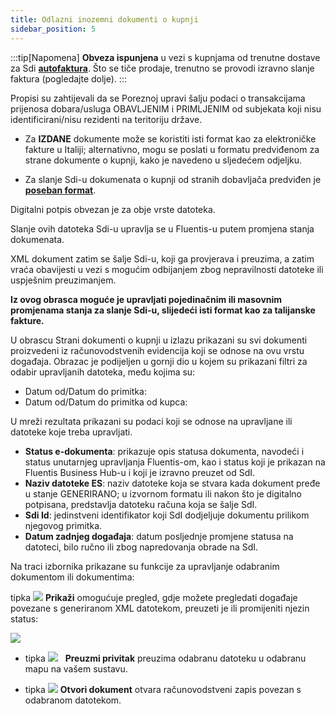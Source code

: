 ```yaml
---
title: Odlazni inozemni dokumenti o kupnji
sidebar_position: 5
---
```

:::tip[Napomena]
**Obveza ispunjena** u vezi s kupnjama od trenutne dostave za Sdi [**autofaktura**](/docs/finance-area/e-invoice/auto-invoice/auto-invoice-generation).
Što se tiče prodaje, trenutno se provodi izravno slanje faktura (pogledajte dolje).
:::


Propisi su zahtijevali da se Poreznoj upravi šalju podaci o transakcijama prijenosa dobara/usluga OBAVLJENIM i PRIMLJENIM od subjekata koji nisu identificirani/nisu rezidenti na teritoriju države.

- Za **IZDANE** dokumente može se koristiti isti format kao za elektroničke fakture u Italiji; alternativno, mogu se poslati u formatu predviđenom za strane dokumente o kupnji, kako je navedeno u sljedećem odjeljku.

- Za slanje Sdi-u dokumenata o kupnji od stranih dobavljača predviđen je **[poseban format](/docs/finance-area/declarations/declarations/electronic-invoice-for-foreign)**.

Digitalni potpis obvezan je za obje vrste datoteka.  

Slanje ovih datoteka Sdi-u upravlja se u Fluentis-u putem promjena stanja dokumenata.  

XML dokument zatim se šalje Sdi-u, koji ga provjerava i preuzima, a zatim vraća obavijesti u vezi s mogućim odbijanjem zbog nepravilnosti datoteke ili uspješnim preuzimanjem.  

**Iz ovog obrasca moguće je upravljati pojedinačnim ili masovnim promjenama stanja za slanje Sdi-u, slijedeći isti format kao za talijanske fakture.**

U obrascu Strani dokumenti o kupnji u izlazu prikazani su svi dokumenti proizvedeni iz računovodstvenih evidencija koji se odnose na ovu vrstu događaja. Obrazac je podijeljen u gornji dio u kojem su prikazani filtri za odabir upravljanih datoteka, među kojima su:  


 - Datum od/Datum do primitka:  
 - Datum od/Datum do primitka od kupca:  

U mreži rezultata prikazani su podaci koji se odnose na upravljane ili datoteke koje treba upravljati.   


 - **Status e-dokumenta**: prikazuje opis statusa dokumenta, navodeći i status unutarnjeg upravljanja Fluentis-om, kao i status koji je prikazan na Fluentis Business Hub-u i koji je izravno preuzet od SdI.  
 - **Naziv datoteke ES**: naziv datoteke koja se stvara kada dokument pređe u stanje GENERIRANO; u izvornom formatu ili nakon što je digitalno potpisana, predstavlja datoteku računa koja se šalje SdI.  
 - **Sdi Id**: jedinstveni identifikator koji SdI dodjeljuje dokumentu prilikom njegovog primitka.  
 - **Datum zadnjeg događaja**: datum posljednje promjene statusa na datoteci, bilo ručno ili zbog napredovanja obrade na SdI.

Na traci izbornika prikazane su funkcije za upravljanje odabranim dokumentom ili dokumentima:

tipka ![](/img/neutral/common/view.png) **Prikaži** omogućuje pregled, gdje možete pregledati događaje povezane s generiranom XML datotekom, preuzeti je ili promijeniti njezin status:

![](/img/it-it/finance-area/sdi-documents/outgoing-foreign-purchase-documents/image02.png)

- tipka ![](/img/it-it/finance-area/sdi-documents/outgoing-foreign-purchase-documents/image03.png)   **Preuzmi privitak** preuzima odabranu datoteku u odabranu mapu na vašem sustavu. 

- tipka ![](/img/it-it/finance-area/sdi-documents/outgoing-foreign-purchase-documents/image04.png) **Otvori dokument** otvara računovodstveni zapis povezan s odabranom datotekom.  






